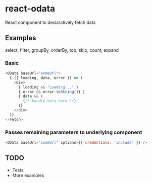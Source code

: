 # react-odata

React component to declaratively fetch data

## Examples

 select, filter, groupBy, orderBy, top, skip, count, expand

### Basic
```js
<OData baseUrl="someUrl">
  { ({ loading, data, error }) => (
    <div>
      { loading && "Loading..." }
      { error && error.toString()} }
      { data && (
        {/* handle data here */}
      )}
    </div>
  )}
</Fetch>
``` 

### Passes remaining parameters to underlying <Fetch /> component
```js
<OData baseUrl="someUrl" options={{ credentials: 'include' }} />
```

## TODO
- Tests
- More examples
